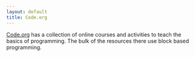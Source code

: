 ```yaml
---
layout: default
title: Code.org
---
```


[Code.org](https://studio.code.org/) has a collection of online courses and activities to teach the basics of programming.  The bulk of the resources there use block based programming.
